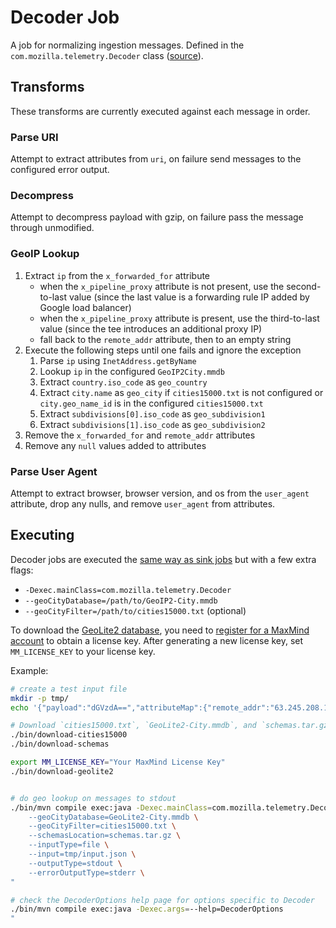 # Decoder Job

A job for normalizing ingestion messages. Defined in the `com.mozilla.telemetry.Decoder` class ([source](https://github.com/mozilla/gcp-ingestion/blob/master/ingestion-beam/src/main/java/com/mozilla/telemetry/Decoder.java)).

## Transforms

These transforms are currently executed against each message in order.

### Parse URI

Attempt to extract attributes from `uri`, on failure send messages to the
configured error output.

### Decompress

Attempt to decompress payload with gzip, on failure pass the message through
unmodified.

### GeoIP Lookup

1. Extract `ip` from the `x_forwarded_for` attribute
    * when the `x_pipeline_proxy` attribute is not present, use the
     second-to-last value (since the last value is a forwarding rule IP
     added by Google load balancer)
    * when the `x_pipeline_proxy` attribute is present, use the third-to-last
     value (since the tee introduces an additional proxy IP)
    * fall back to the `remote_addr` attribute, then to an empty string
1. Execute the following steps until one fails and ignore the exception
    1. Parse `ip` using `InetAddress.getByName`
    1. Lookup `ip` in the configured `GeoIP2City.mmdb`
    1. Extract `country.iso_code` as `geo_country`
    1. Extract `city.name` as `geo_city` if `cities15000.txt` is not configured
       or `city.geo_name_id` is in the configured `cities15000.txt`
    1. Extract `subdivisions[0].iso_code` as `geo_subdivision1`
    1. Extract `subdivisions[1].iso_code` as `geo_subdivision2`
1. Remove the `x_forwarded_for` and `remote_addr` attributes
1. Remove any `null` values added to attributes

### Parse User Agent

Attempt to extract browser, browser version, and os from the `user_agent`
attribute, drop any nulls, and remove `user_agent` from attributes.

## Executing

Decoder jobs are executed the [same way as sink jobs](../sink-job/#executing)
but with a few extra flags:

 * `-Dexec.mainClass=com.mozilla.telemetry.Decoder`
 * `--geoCityDatabase=/path/to/GeoIP2-City.mmdb`
 * `--geoCityFilter=/path/to/cities15000.txt` (optional)

To download the [GeoLite2 database](https://dev.maxmind.com/geoip/geoip2/geolite2/),
you need to [register for a MaxMind account](https://www.maxmind.com/en/geolite2/signup)
to obtain a license key. After generating a new license key, set `MM_LICENSE_KEY` to 
your license key.

Example:

```bash
# create a test input file
mkdir -p tmp/
echo '{"payload":"dGVzdA==","attributeMap":{"remote_addr":"63.245.208.195"}}' > tmp/input.json

# Download `cities15000.txt`, `GeoLite2-City.mmdb`, and `schemas.tar.gz`
./bin/download-cities15000
./bin/download-schemas

export MM_LICENSE_KEY="Your MaxMind License Key"
./bin/download-geolite2


# do geo lookup on messages to stdout
./bin/mvn compile exec:java -Dexec.mainClass=com.mozilla.telemetry.Decoder -Dexec.args="\
    --geoCityDatabase=GeoLite2-City.mmdb \
    --geoCityFilter=cities15000.txt \
    --schemasLocation=schemas.tar.gz \
    --inputType=file \
    --input=tmp/input.json \
    --outputType=stdout \
    --errorOutputType=stderr \
"

# check the DecoderOptions help page for options specific to Decoder
./bin/mvn compile exec:java -Dexec.args=--help=DecoderOptions
"
```
